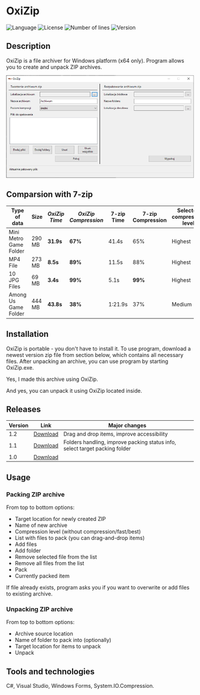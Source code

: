 # OxiZip
![Language](https://img.shields.io/badge/language-C%23-3993fa)
![License](https://img.shields.io/github/license/karolstawowski/OxiZip?color=3993fa)
![Number of lines](https://img.shields.io/tokei/lines/github/karolstawowski/OxiZip?color=3993fa)
![Version](https://img.shields.io/badge/version-1.2.0.0-3993fa) <br>

## Description
OxiZip is a file archiver for Windows platform (x64 only). Program allows you to create and unpack ZIP archives.

<img src="preview.png">

## Comparsion with 7-zip

| Type of data | Size | <i> OxiZip Time </i> | <i> OxiZip Compression </i> | 7-zip Time | 7-zip Compression | Selected compression level |
|--------------|------|---------------|------------------------|--------------|---------------------|----------------------------|
| Mini Metro Game Folder | 290 MB | <b>31.9s </b> | <b> 67% </b> | 41.4s | 65% | Highest |
| MP4 File | 273 MB | <b> 8.5s </b> | <b> 89% </b> | 11.5s | 88% | Highest |
| 10 JPG Files | 69 MB | <b> 3.4s </b> | <b> 99% </b> | 5.1s | <b> 99% </b> | Highest |
| Among Us Game Folder | 444 MB | <b> 43.8s </b> | <b> 38% </b> | 1:21.9s | 37% | Medium |

## Installation

OxiZip is portable - you don't have to install it. To use program, download a newest version zip file from section below, which contains all necessary files. After unpacking an archive, you can use program by starting OxiZip.exe.

Yes, I made this archive using OxiZip. 

And yes, you can unpack it using OxiZip located inside.

## Releases
| Version | Link | Major changes |
|---------|------|---------------|
| 1.2 | [Download](https://github.com/karolstawowski/OxiZip/raw/master/Releases/OxiZip_1.2.zip) | Drag and drop items, improve accessibility |
| 1.1 | [Download](https://github.com/karolstawowski/OxiZip/raw/master/Releases/OxiZip_1.1.zip) | Folders handling, improve packing status info, select target packing folder |
| 1.0 | [Download](https://github.com/karolstawowski/OxiZip/raw/master/Releases/OxiZip_1.0.zip) | 

## Usage

 ### Packing ZIP archive
 From top to bottom options:
 - Target location for newly created ZIP
 - Name of new archive
 - Compression level (without compression/fast/best)
 - List with files to pack (you can drag-and-drop items)
 - Add files
 - Add folder
 - Remove selected file from the list
 - Remove all files from the list
 - Pack
 - Currently packed item
 
 If file already exists, program asks you if you want to overwrite or add files to existing archive.
 
 ### Unpacking ZIP archive
 From top to bottom options:
 - Archive source location
 - Name of folder to pack into (optionally)
 - Target location for items to unpack
 - Unpack

## Tools and technologies
C#, Visual Studio, Windows Forms, System.IO.Compression.
